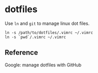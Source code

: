 dotfiles
========

Use `ln` and `git` to manage linux dot files.

```shell
ln -s /path/to/dotfiles/.vimrc ~/.vimrc
ln -s `pwd`/.vimrc ~/.vimrc
```

Reference
---------

Google: manage dotfiles with GitHub

